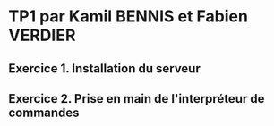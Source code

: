 # TP1 par Kamil BENNIS et Fabien VERDIER
## Exercice 1. Installation du serveur

## Exercice 2. Prise en main de l'interpréteur de commandes
